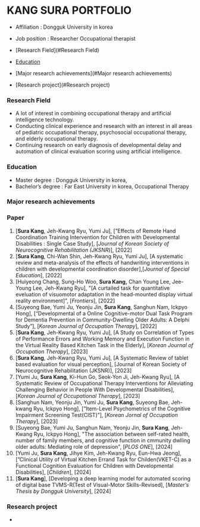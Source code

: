 # KANG SURA PORTFOLIO

- Affiliation : Dongguk University in korea
- Job position : Researcher Occupational therapist

- [Research Field](#Research Field)
- [Education](#Education)
- [Major research achievements](#Major research achievements)
- [Research project](#Research project)

### Research Field
- A lot of interest in combining occupational therapy and artificial intelligence technology.
- Conducting clinical experience and research with an interest in all areas of pediatric occupational therapy, psychosocial occupational therapy, and elderly occupational therapy.
- Continuing research on early diagnosis of developmental delay and automation of clinical evaluation scoring using artificial intelligence.

### Education
- Master degree : Dongguk University in korea,
- Bachelor’s degree : Far East University in korea, Occupational Therapy
  
### Major research achievements
### Paper
1. [**Sura Kang**, Jeh-Kwang Ryu, Yumi Ju], [”Effects of Remote Hand Coordination Training Intervention for Children with Developmental Disabilities : Single Case Study], [*Journal of Korean Society of Neurocognitive Rehabilitation (JKSNR*)], [2022]
2. [**Sura Kang**, Chi-Wan Shin, Jeh-Kwang Ryu, Yumi Ju], [A systematic review and meta-analysis of the effects of handwriting interventions in children with developmental coordination disorder],[*Journal of Special Education*], [2022]
3. [Huiyeong Chang, Sung-Ho Woo, **Sura Kang,** Chan Young Lee, Jee-Young Lee, Jeh-Kwang Ryu], "[A curtailed task for quantitative eveluation of visuomotor adaptation in the head-mounted display virtual reality environment]", [*Frontiers*], [2022]
4. [Suyeong Bae, Yumi Ju, Yeonju Jin, **Sura Kang**, Sanghun Nam, Ickpyo Hong], [“Developmental of a Online Cognitive-motor Dual Task Program for Dementia Prevention in Community-Dwelling Older Adults: A Delphi Study”], [*Korean Journal of Occupation Therapy*], [2022]
5. [**Sura Kang**, Jeh-Kwang Ryu, Yumi Ju], [A Study on Correlation of Types of Performance Errors and Working Memory and Execution Function in the Virtual Reality Based Kitchen Task in the Elderly], [*Korean Journal of Occupation Therapy*], [2023]
6. [**Sura Kang**, Jeh-Kwang Ryu, Yumi Ju], [A Systematic Review of tablet based evaluation for visual perception], [Journal of Korean Society of Neurocognitive Rehabilitation (JKSNR)], [2023]
7. [Yumi Ju, **Sura Kang**, Ki-Hun Go, Seok-Yon Ji, Jeh-Kwang Ryu], [A Systematic Review of Occupational Therapy Interventions for Alleviating Challenging Behavior in People With Developmental Disabilities], [*Korean Journal of Occupational Therapy*], [2023]
8. [Sanghun Nam, Yeonju Jin, Yumi Ju, **Sura Kang**, Suyeong Bae, Jeh-kwang Ryu, Ickpyo Hong], [”Item-Level Psychometrics of the Cognitive Impairment Screening Test(CIST)”], [*Korean Jornal of Occupation Therapy*], [2023]
9. [Suyeong Bae, Yumi Ju, Sanghun Nam, Yeonju Jin, **Sura Kang**, Jeh-Kwang Ryu, Ickpyo Hong], "The association between self-rated health, number of family members, and cognitive function in cmmunity dwlling older adults: Mediating role of depression", [*PLOS ONE*], [2024]
10. [Yumi Ju, **Sura Kang**, Jihye Kim, Jeh-Kwang Ryu, Eun-Hwa Jeong], [”Clinical Utility of Virtual Kitchen Errand Task for Childen(VKET-C) as a Functional Cognition Evaluation for Children with Developmental Disabilities], [*Children*], [2024]
11. [**Sura Kang**], [Developing a deep learning model for automated scoring of digital base TVMS-R(Test of Visual-Motor Skills-Revised], [*Master’s Thesis by Dongguk University*], [2024]
    
### Research project
- 
